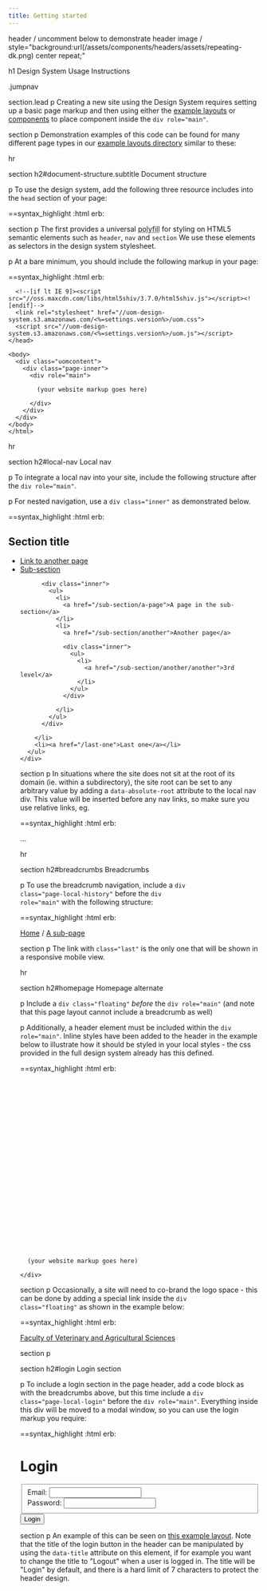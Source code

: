 ```yaml
---
title: Getting started
---
```

header
  / uncomment below to demonstrate header image
  / style="background:url(/assets/components/headers/assets/repeating-dk.png) center repeat;"

  h1 Design System Usage Instructions

  .jumpnav

section.lead
  p Creating a new site using the Design System requires setting up a basic page markup and then using either the <a href="/layouts">example layouts</a> or <a href="/components">components</a> to place component inside the <code>div role="main"</code>.

section
  p Demonstration examples of this code can be found for many different page types in our <a href="/layouts">example layouts directory</a> similar to these:

hr

section
  h2#document-structure.subtitle Document structure

  p To use the design system, add the following three resource includes into the <code>head</code> section of your page:

==syntax_highlight :html
  erb:
    <!--[if lt IE 9]><script src="//oss.maxcdn.com/libs/html5shiv/3.7.0/html5shiv.js"></script><![endif]-->
    <link rel="stylesheet" href="//uom-design-system.s3.amazonaws.com/<%=settings.version%>/uom.css">
    <script src="//uom-design-system.s3.amazonaws.com/<%=settings.version%>/uom.js"></script>

section
  p The first provides a universal <abbr title="Reproduce modern functionality in older browser">polyfill</abbr> for styling on HTML5 semantic elements such as <code>header</code>, <code>nav</code> and <code>section</code> We use these elements as selectors in the design system stylesheet.

  p At a bare minimum, you should include the following markup in your page:

==syntax_highlight :html
  erb:
    <!DOCTYPE html>
    <html>
    <head>
      <meta charset="utf-8" />
      <meta content="width=device-width, initial-scale=1.0" name="viewport" />
      <meta content="IE=edge" http-equiv="X-UA-Compatible" />
      <title> (any page title) </title>

      <!--[if lt IE 9]><script src="//oss.maxcdn.com/libs/html5shiv/3.7.0/html5shiv.js"></script><![endif]-->
      <link rel="stylesheet" href="//uom-design-system.s3.amazonaws.com/<%=settings.version%>/uom.css">
      <script src="//uom-design-system.s3.amazonaws.com/<%=settings.version%>/uom.js"></script>
    </head>

    <body>
      <div class="uomcontent">
        <div class="page-inner">
          <div role="main">

            (your website markup goes here)

          </div>
        </div>
      </div>
    </body>
    </html>

hr

section
  h2#local-nav Local nav

  p To integrate a local nav into your site, include the following structure after the <code>div role="main"</code>.

  p For nested navigation, use a <code>div class="inner"</code> as demonstrated below.

==syntax_highlight :html
  erb:
    <div class="no-js" id="navigation" role="navigation">
      <h2>Section title</h2>
      <ul>
        <li>
          <a href="/another">Link to another page</a>
        </li>
        <li>
          <a href="/sub-section">Sub-section</a>

          <div class="inner">
            <ul>
              <li>
                <a href="/sub-section/a-page">A page in the sub-section</a>
              </li>
              <li>
                <a href="/sub-section/another">Another page</a>

                <div class="inner">
                  <ul>
                    <li>
                      <a href="/sub-section/another/another">3rd level</a>
                    </li>
                  </ul>
                </div>

              </li>
            </ul>
          </div>

        </li>
        <li><a href="/last-one">Last one</a></li>
      </ul>
    </div>

section
  p In situations where the site does not sit at the root of its domain (ie. within a subdirectory), the site root can be set to any arbitrary value by adding a <code>data-absolute-root</code> attribute to the local nav div. This value will be inserted before any nav links, so make sure you use relative links, eg.

==syntax_highlight :html
  erb:
    <div class="no-js" id="sitemap" role="navigation" data-absolute-root="/sitehome">
    ...
    </div>

hr

section
  h2#breadcrumbs Breadcrumbs

  p To use the breadcrumb navigation, include a <code>div class="page-local-history"</code> before the <code>div role="main"</code> with the following structure:

==syntax_highlight :html
  erb:
    <div class="page-local-history">
      <a class="root" href="/" title="Website Home">Home</a>
      <span>/</span>
      <a class="last" href="" title="A sub-page">A sub-page</a>
    </div>

section
  p The link with <code>class="last"</code> is the only one that will be shown in a responsive mobile view.

hr

section
  h2#homepage Homepage alternate

  p Include a <code>div class="floating"</code> *before* the <code>div role="main"</code> (and note that this page layout cannot include a breadcrumb as well)

  p Additionally, a header element must be included within the <code>div role="main"</code>. Inline styles have been added to the header in the example below to illustrate how it should be styled in your local styles - the css provided in the full design system already has this defined.

==syntax_highlight :html
  erb:
    <div class="floating"></div>
    <div role="main">
      <header style="background-image:url(//uom-design-system.s3.amazonaws.com/templates/0.1/components/globals/bg-banner-2edd2279a97e316344e7831983ef6868.jpg);background-size:cover;min-height:300px"></header>

      (your website markup goes here)

    </div>

section
  p Occasionally, a site will need to co-brand the logo space - this can be done by adding a special link inside the <code>div class="floating"</code> as shown in the example below:

==syntax_highlight :html
  erb:
    <div class="floating">
      <a class="page-header-home" href="/">Faculty of Veterinary and Agricultural Sciences</a>
    </div>

section
  p
    <img src="/assets/images/fvas-header.jpg" alt="">

section
  h2#login Login section

  p To include a login section in the page header, add a code block as with the breadcrumbs above, but this time include a <code>div class="page-local-login"</code> before the <code>div role="main"</code>. Everything inside this div will be moved to a modal window, so you can use the login markup you require:

==syntax_highlight :html
  erb:
    <div class="page-local-login">
      <h1>
        Login
      </h1>
      <form action="" data-validate="" method="post">
        <fieldset>
          <div>
            <label data-required="true" for="f-email">Email: </label><input aria-required="true" data-error="Please enter a valid email." data-pattern="email" id="f-email" name="f[email]" type="email" />
          </div>
          <div>
            <label data-required="true" for="f-password">Password: </label><input aria-required="true" data-error="Please enter your password." id="f-password" name="f[password]" type="password" />
          </div>
        </fieldset>
        <footer>
          <input type="submit" value="Login" />
        </footer>
      </form>
    </div>

section
  p An example of this can be seen on <a href="/layouts/with-login">this example layout</a>. Note that the title of the login button in the header can be manipulated by using the <code>data-title</code> attribute on this element, if for example you want to change the title to "Logout" when a user is logged in. The title will be "Login" by default, and there is a hard limit of 7 characters to protect the header design.
